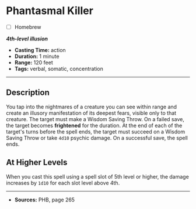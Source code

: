# Phantasmal Killer
- [ ] Homebrew

***4th-level illusion***
- **Casting Time:** action
- **Duration:** 1 minute
- **Range:** 120 feet
- **Tags:** verbal, somatic, concentration

---

## Description
You tap into the nightmares of a creature you can see within range and create an illusory manifestation of its deepest fears, visible only to that creature.
The target must make a Wisdom Saving Throw.
On a failed save, the target becomes **frightened** for the duration.
At the end of each of the target's turns before the spell ends, the target must succeed on a Wisdom Saving Throw or take `4d10` psychic damage.
On a successful save, the spell ends.

## At Higher Levels
When you cast this spell using a spell slot of 5th level or higher, the damage increases by `1d10` for each slot level above 4th.

---

- **Sources:** PHB, page 265
